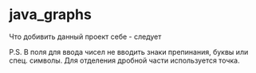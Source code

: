 # java_graphs

Что добивить данный проект себе - следует

P.S. В поля для ввода чисел не вводить знаки препинания, буквы или спец. символы. Для отделения дробной части используется точка.
